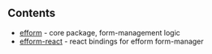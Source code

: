 ## Contents
 - [efform](/efform/README.MD) - core package, form-management logic
 - [efform-react](/efform-react/README.MD) - react bindings for efform form-manager
